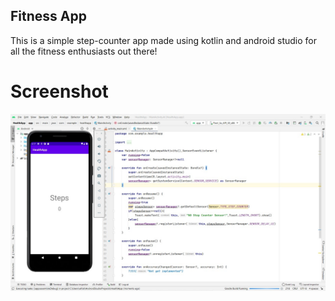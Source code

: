 ## Fitness App
This is a simple step-counter app made using kotlin and android studio for all the fitness enthusiasts out there!

# Screenshot
<img align="left" src="fitnessapp.jpeg">
